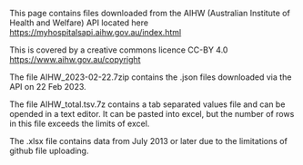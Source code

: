 This page contains files downloaded from the AIHW (Australian Institute of Health and Welfare) API located here https://myhospitalsapi.aihw.gov.au/index.html

This is covered by a creative commons licence CC-BY 4.0 https://www.aihw.gov.au/copyright

The file AIHW_2023-02-22.7zip contains the .json files downloaded via the API on 22 Feb 2023.

The file AIHW_total.tsv.7z contains a tab separated values file and can be opended in a text editor. It can be pasted into excel, but the number of rows in this file exceeds the limits of excel.

The .xlsx file contains data from July 2013 or later due to the limitations of github file uploading.

